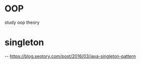 # OOP
study oop theory

# singleton
-- https://blog.seotory.com/post/2016/03/java-singleton-pattern  
  
  
